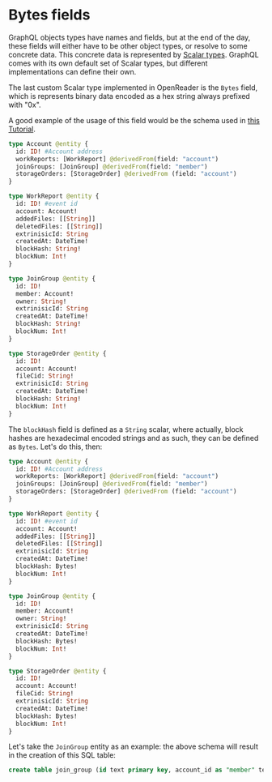 # Bytes fields

GraphQL objects types have names and fields, but at the end of the day, these fields will either have to be other object types, or resolve to some concrete data. This concrete data is represented by [Scalar types](https://graphql.org/learn/schema/#scalar-types). GraphQL comes with its own default set of Scalar types, but different implementations can define their own.

The last custom Scalar type implemented in OpenReader is the `Bytes` field, which is represents binary data encoded as a hex string always prefixed with "0x".

A good example of the usage of this field would be the schema used in [this Tutorial](/docs/tutorial/create-a-simple-squid).

```graphql title="schema.graphql"
type Account @entity {
  id: ID! #Account address
  workReports: [WorkReport] @derivedFrom(field: "account")
  joinGroups: [JoinGroup] @derivedFrom(field: "member")
  storageOrders: [StorageOrder] @derivedFrom (field: "account")
}

type WorkReport @entity {
  id: ID! #event id
  account: Account!
  addedFiles: [[String]]
  deletedFiles: [[String]]
  extrinisicId: String
  createdAt: DateTime!
  blockHash: String!
  blockNum: Int!
}

type JoinGroup @entity {
  id: ID!
  member: Account!
  owner: String!
  extrinisicId: String
  createdAt: DateTime!
  blockHash: String!
  blockNum: Int!
}

type StorageOrder @entity {
  id: ID!
  account: Account!
  fileCid: String!
  extrinisicId: String
  createdAt: DateTime!
  blockHash: String!
  blockNum: Int!
}

```


The `blockHash` field is defined as a `String` scalar, where actually, block hashes are hexadecimal encoded strings and as such, they can be defined as `Bytes`. Let's do this, then:

```graphql title="new_schema.graphql"
type Account @entity {
  id: ID! #Account address
  workReports: [WorkReport] @derivedFrom(field: "account")
  joinGroups: [JoinGroup] @derivedFrom(field: "member")
  storageOrders: [StorageOrder] @derivedFrom (field: "account")
}

type WorkReport @entity {
  id: ID! #event id
  account: Account!
  addedFiles: [[String]]
  deletedFiles: [[String]]
  extrinisicId: String
  createdAt: DateTime!
  blockHash: Bytes!
  blockNum: Int!
}

type JoinGroup @entity {
  id: ID!
  member: Account!
  owner: String!
  extrinisicId: String
  createdAt: DateTime!
  blockHash: Bytes!
  blockNum: Int!
}

type StorageOrder @entity {
  id: ID!
  account: Account!
  fileCid: String!
  extrinisicId: String
  createdAt: DateTime!
  blockHash: Bytes!
  blockNum: Int!
}

```


Let's take the `JoinGroup` entity as an example: the above schema will result in the creation of this SQL table:

```sql
create table join_group (id text primary key, account_id as "member" text not null, "owner" text, "extrinsic_id" text, "created_at" timestamptz, "block_hash" bytea, "block_num" integer)
```
